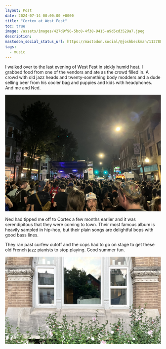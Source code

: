 ```yaml
---
layout: Post
date: 2024-07-14 00:00:00 +0000
title: "Cortex at West Fest"
toc: true
image: /assets/images/427d9f96-5bc8-4f38-9415-a9d5cd3529a7.jpeg
description: 
mastodon_social_status_url: https://mastodon.social/@joshbeckman/112788933092941363
tags: 
  - music
---
```




I walked over to the last evening of West Fest in sickly humid heat. I grabbed food from one of the vendors and ate as the crowd filled in. A crowd with old jazz heads and twenty-something body modders and a dude selling beer from his cooler bag and puppies and kids with headphones. And me and Ned. 

![IMG_3297](/assets/images/427d9f96-5bc8-4f38-9415-a9d5cd3529a7.jpeg)

Ned had tipped me off to Cortex a few months earlier and it was serendipitous that they were coming to town. Their most famous album is heavily sampled in hip-hop, but their plain songs are delightful bops with good bass lines. 

They ran past curfew cutoff and the cops had to go on stage to get these old French jazz pianists to stop playing. Good summer fun. 

![IMG_3296](/assets/images/38a4afde-3cbe-49de-a1ee-4af524c44dde.jpeg)

